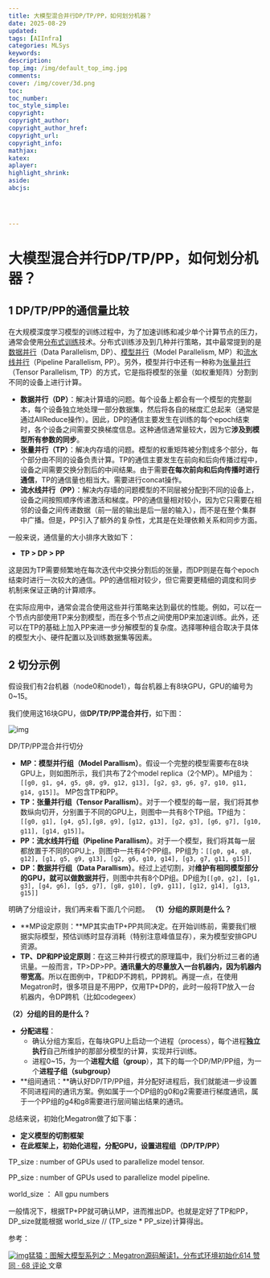 ```yaml
---
title: 大模型混合并行DP/TP/PP，如何划分机器？
date: 2025-08-29
updated:
tags: [AIInfra]
categories: MLSys
keywords:
description:
top_img: /img/default_top_img.jpg
comments:
cover: /img/cover/3d.png
toc:
toc_number:
toc_style_simple:
copyright:
copyright_author:
copyright_author_href:
copyright_url:
copyright_info:
mathjax:
katex:
aplayer:
highlight_shrink:
aside:
abcjs:




---
```




# 大模型混合并行DP/TP/PP，如何划分机器？

## 1 DP/TP/PP的通信量比较

在大规模深度学习模型的训练过程中，为了加速训练和减少单个计算节点的压力，通常会使用[分布式训练](https://zhida.zhihu.com/search?content_id=247767835&content_type=Article&match_order=1&q=分布式训练&zhida_source=entity)技术。分布式训练涉及到几种并行策略，其中最常提到的是[数据并行](https://zhida.zhihu.com/search?content_id=247767835&content_type=Article&match_order=1&q=数据并行&zhida_source=entity)（Data Parallelism, DP）、[模型并行](https://zhida.zhihu.com/search?content_id=247767835&content_type=Article&match_order=1&q=模型并行&zhida_source=entity)（Model Parallelism, MP）和[流水线并行](https://zhida.zhihu.com/search?content_id=247767835&content_type=Article&match_order=1&q=流水线并行&zhida_source=entity)（Pipeline Parallelism, PP）。另外，模型并行中还有一种称为[张量并行](https://zhida.zhihu.com/search?content_id=247767835&content_type=Article&match_order=1&q=张量并行&zhida_source=entity)（Tensor Parallelism, TP）的方式，它是指将模型的张量（如权重矩阵）分割到不同的设备上进行计算。

- **数据并行（DP）**：解决计算墙的问题。每个设备上都会有一个模型的完整副本，每个设备独立地处理一部分数据集，然后将各自的梯度汇总起来（通常是通过AllReduce操作）。因此，DP的通信主要发生在训练的每个epoch结束时，各个设备之间需要交换梯度信息。这种通信通常量较大，因为它**涉及到模型所有参数的同步**。
- **张量并行（TP）**：解决内存墙的问题。模型的权重矩阵被分割成多个部分，每个部分由不同的设备负责计算。TP的通信主要发生在前向和后向传播过程中，设备之间需要交换分割后的中间结果。由于需要**在每次前向和后向传播时进行通信**，TP的通信量也相当大。需要进行concat操作。
- **流水线并行（PP）**：解决内存墙的问题模型的不同层被分配到不同的设备上，设备之间按照顺序传递激活和梯度。PP的通信量相对较小，因为它只需要在相邻的设备之间传递数据（前一层的输出是后一层的输入），而不是在整个集群中广播。但是，PP引入了额外的复杂性，尤其是在处理依赖关系和同步方面。

一般来说，通信量的大小排序大致如下：

- **TP > DP > PP**

这是因为TP需要频繁地在每次迭代中交换分割后的张量，而DP则是在每个epoch结束时进行一次较大的通信。PP的通信相对较少，但它需要更精细的调度和同步机制来保证正确的计算顺序。

在实际应用中，通常会混合使用这些并行策略来达到最优的性能。例如，可以在一个节点内部使用TP来分割模型，而在多个节点之间使用DP来加速训练。此外，还可以在TP的基础上加入PP来进一步分解模型的复杂度。选择哪种组合取决于具体的模型大小、硬件配置以及训练数据集等因素。

## 2 切分示例

假设我们有2台机器（node0和node1），每台机器上有8块GPU，GPU的编号为0~15。

我们使用这16块GPU，做**DP/TP/PP混合并行**，如下图：

![img](https://pic2.zhimg.com/v2-4250ade87632148c2132a94a1c529185_1440w.jpg)

DP/TP/PP混合并行切分

- **MP：模型并行组（Model Parallism）**。假设一个完整的模型需要布在8块GPU上，则如图所示，我们共布了2个model replica（2个MP）。MP组为：`[[g0, g1, g4, g5, g8, g9, g12, g13], [g2, g3, g6, g7, g10, g11, g14, g15]]`。 MP包含TP和PP。
- **TP：张量并行组（Tensor Parallism）**。对于一个模型的每一层，我们将其参数纵向切开，分别置于不同的GPU上，则图中一共有8个TP组。TP组为：`[[g0, g1], [g4, g5],[g8, g9], [g12, g13], [g2, g3], [g6, g7], [g10, g11], [g14, g15]]`。
- **PP：流水线并行组（Pipeline Parallism）**。对于一个模型，我们将其每一层都放置于不同的GPU上，则图中一共有4个PP组。PP组为：`[[g0, g4, g8, g12], [g1, g5, g9, g13], [g2, g6, g10, g14], [g3, g7, g11, g15]]`
- **DP：数据并行组（Data Parallism）**。经过上述切割，对**维护有相同模型部分的GPU，就可以做数据并行**，则图中共有8个DP组。DP组为`[[g0, g2], [g1, g3], [g4, g6], [g5, g7], [g8, g10], [g9, g11], [g12, g14], [g13, g15]]`

明确了分组设计，我们再来看下面几个问题。
**（1）分组的原则是什么？**

- **MP设定原则：**MP其实由TP+PP共同决定。在开始训练前，需要我们根据实际模型，预估训练时显存消耗（特别注意峰值显存），来为模型安排GPU资源。
- **TP、DP和PP设定原则**：在这三种并行模式的原理篇中，我们分析过三者的通讯量。一般而言，TP>DP>PP。**通讯量大的尽量放入一台机器内，因为机器内带宽高**。所以在图例中，TP和DP不跨机，PP跨机。再提一点，在使用Megatron时，很多项目是不用PP，仅用TP+DP的，此时一般将TP放入一台机器内，令DP跨机（比如codegeex）

**（2）分组的目的是什么？**

- **分配进程**：
  - 确认分组方案后，在每块GPU上启动一个进程（process），每个进程**独立执行**自己所维护的那部分模型的计算，实现并行训练。
  - 进程0~15，为一个**进程大组（group**），其下的每一个DP/MP/PP组，为一个**进程子组（subgroup）**
- **组间通讯：**确认好DP/TP/PP组，并分配好进程后，我们就能进一步设置不同进程间的通讯方案。例如属于一个DP组的g0和g2需要进行梯度通讯，属于一个PP组的g4和g8需要进行层间输出结果的通讯。

总结来说，初始化Megatron做了如下事：

- **定义模型的切割框架**
- **在此框架上，初始化进程，分配GPU，设置进程组（DP/TP/PP）**

TP_size : number of GPUs used to parallelize model tensor.

PP_size : number of GPUs used to parallelize model pipeline.

world_size ： All gpu numbers

一般情况下，根据TP+PP就可确认MP，进而推出DP。也就是定好了TP和PP，DP_size就能根据 world_size // (TP_size * PP_size)计算得出。



参考：

[![img](https://pic1.zhimg.com/v2-fb8f4ee49b855673f9971044d5360ea7.png?source=7e7ef6e2&needBackground=1)猛猿：图解大模型系列之：Megatron源码解读1，分布式环境初始化614 赞同 · 68 评论 ](https://zhuanlan.zhihu.com/p/629121480)文章



